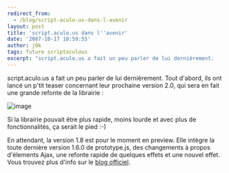 ```yaml
---
redirect_from:
  - /blog/script-aculo-us-dans-l-avenir
layout: post
title: 'script.aculo.us dans l''avenir'
date: '2007-10-17 10:59:55'
author: j0k
tags: future scriptaculous
excerpt: "script.aculo.us a fait un peu parler de lui dernièrement.     \nTout d'abord, ils ont lancé un p'tit teaser concernant leur prochaine version 2.0, qui sera en fait une grande refonte de la librairie :  \n  \n )   \n  \nSi la librairie pouvait être plus rapide, moins lourde et avec plus de fonctionnalités, ça serait le pied :-)  \n  \n…"
---
```


script.aculo.us a fait un peu parler de lui dernièrement.
Tout d'abord, ils ont lancé un p'tit teaser concernant leur prochaine version 2.0, qui sera en fait une grande refonte de la librairie :

 ![image](https://img515.imageshack.us/img515/5530/scripty20ib4.gif)

Si la librairie pouvait être plus rapide, moins lourde et avec plus de fonctionnalités, ça serait le pied :-)

En attendant, la version 1.8 est pour le moment en preview. Elle intègre la toute dernière version 1.6.0 de prototype.js, des changements à propos d'élements Ajax, une refonte rapide de quelques effets et une nouvel effet.   Vous trouvez plus d'info sur le [blog officiel](http://mir.aculo.us/2007/10/12/script-aculo-us-1-8-preview).
